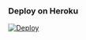 ### Deploy on Heroku
[![Deploy](https://www.herokucdn.com/deploy/button.svg)](https://heroku.com/deploy)